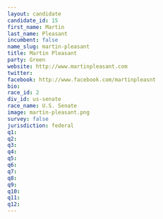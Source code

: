 ```yaml
---
layout: candidate
candidate_id: 15
first_name: Martin
last_name: Pleasant
incumbent: false
name_slug: martin-pleasant
title: Martin Pleasant
party: Green
website: http://www.martinpleasant.com
twitter: 
facebook: http://www.facebook.com/martinpleasnt
bio: 
race_id: 2
div_id: us-senate
race_name: U.S. Senate
image: martin-pleasant.png
survey: false
jurisdiction: federal
q1: 
q2: 
q3: 
q4: 
q5: 
q6: 
q7: 
q8: 
q9: 
q10: 
q11: 
q12: 
---
```

